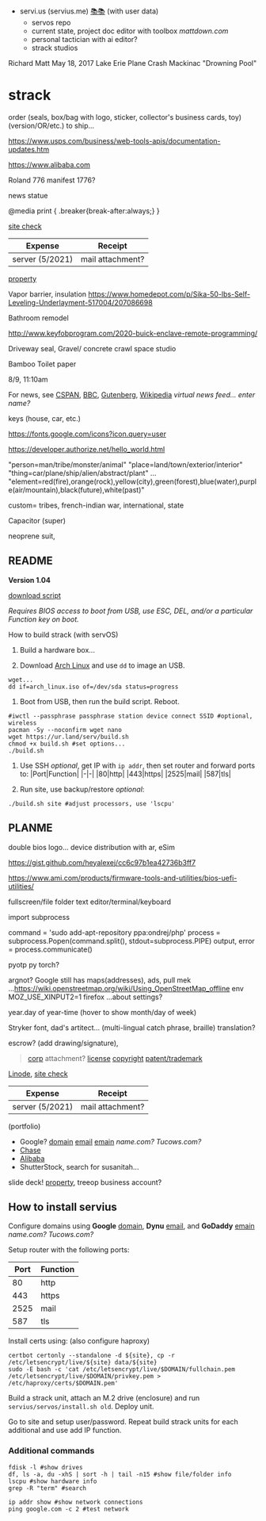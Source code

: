 
- servi.us (servius.me) [📚📚](xn--zt8ha.ws) (with user data)
  - servos repo
  - current state, project doc editor with toolbox *mattdown.com*
  - personal tactician with ai editor?
  - strack studios

Richard Matt
May 18, 2017 Lake Erie Plane Crash
Mackinac "Drowning Pool"

# strack

order (seals, box/bag with logo, sticker, collector's business cards, toy) (version/OR/etc.) to ship...

https://www.usps.com/business/web-tools-apis/documentation-updates.htm

https://www.alibaba.com


Roland 776 manifest 1776?

news statue

@media print { .breaker{break-after:always;} }

[site check](https://developers.google.com/speed/pagespeed/insights/?url=https%3A%2F%2Fmattdown.com%2F)

|Expense|Receipt|
|-|-|
|server (5/2021)|mail attachment?|

[property](https://www.craigslist.com)

Vapor barrier, insulation
https://www.homedepot.com/p/Sika-50-lbs-Self-Leveling-Underlayment-517004/207086698

Bathroom remodel

http://www.keyfobprogram.com/2020-buick-enclave-remote-programming/

Driveway seal, Gravel/ concrete crawl space studio

Bamboo Toilet paper

8/9, 11:10am

For news, see [CSPAN](https://www.c-span.org/), [BBC](http://feeds.bbci.co.uk/news/rss.xml), [Gutenberg](http://www.gutenberg.org/wiki/Main_Page), [Wikipedia](http://www.wikipedia.org/wiki/Special:Random) *virtual news feed... enter name?*

keys (house, car, etc.)

https://fonts.google.com/icons?icon.query=user

https://developer.authorize.net/hello_world.html

"person=man/tribe/monster/animal"
"place=land/town/exterior/interior"
"thing=car/plane/ship/alien/abstract/plant"
...
"element=red(fire),orange(rock),yellow(city),green(forest),blue(water),purple(air/mountain),black(future),white(past)"

custom= tribes, french-indian war, international, state

Capacitor (super)

neoprene suit, 

## README

**Version 1.04**

[download script](https://dralun.com/dralun/bitos/build.sh)

*Requires BIOS access to boot from USB, use ESC, DEL, and/or a particular Function key on boot.*

How to build strack (with servOS)

1. Build a hardware box...

1. Download [Arch Linux](https://www.archlinux.org/download) and use `dd` to image an USB.
```
wget...
dd if=arch_linux.iso of=/dev/sda status=progress
```

1. Boot from USB, then run the build script. Reboot.
```
#iwctl --passphrase passphrase station device connect SSID #optional, wireless
pacman -Sy --noconfirm wget nano
wget https://ur.land/serv/build.sh
chmod +x build.sh #set options...
./build.sh
```
   
1. Use SSH *optional*, get IP with `ip addr`, then set router and forward ports to:
|Port|Function|
|-|-|
|80|http|
|443|https|
|2525|mail|
|587|tls|

1. Run site, use backup/restore *optional*:
```
./build.sh site #adjust processors, use 'lscpu'
```

## PLANME

double bios logo... device distribution with ar, eSim

https://gist.github.com/heyalexej/cc6c97b1ea42736b3ff7

https://www.ami.com/products/firmware-tools-and-utilities/bios-uefi-utilities/

fullscreen/file folder text editor/terminal/keyboard

import subprocess

command = 'sudo add-apt-repository ppa:ondrej/php'
process = subprocess.Popen(command.split(), stdout=subprocess.PIPE)
output, error = process.communicate()

pyotp
py torch?

argnot? Google still has maps(addresses), ads, pull mek
...https://wiki.openstreetmap.org/wiki/Using_OpenStreetMap_offline
env MOZ_USE_XINPUT2=1 firefox
...about settings? 

year.day of year-time (hover to show month/day of week)

Stryker font, dad's artitect...
(multi-lingual catch phrase, braille) translation?

escrow? (add drawing/signature), 

> [corp](https://ccfs.sos.wa.gov/#/Dashboard) attachment?
> [license](https://secure.dor.wa.gov/)
> [copyright](https://eco.copyright.gov)
> [patent/trademark](https://www.uspto.gov/) 

[Linode](https://cloud.linode.com/linodes), [site check](https://developers.google.com/speed/pagespeed/insights/?url=https%3A%2F%2Fmattdown.com%2F)

|Expense|Receipt|
|-|-|
|server (5/2021)|mail attachment?|

(portfolio)
- Google? [domain](https://domains.google.com) [email](https://www.dynu.com) [emain](https://dcc.godaddy.com/domains/?isc=cjc1off30) *name.com? Tucows.com?* 
- [Chase](https://www.chase.com)
- [Alibaba]()
- ShutterStock, search for susanitah...

slide deck! [property](https://www.craigslist.com), treeop business account?

## How to install servius

Configure domains using **Google** [domain](https://domains.google.com), **Dynu** [email](https://www.dynu.com), and **GoDaddy** [emain](https://dcc.godaddy.com/domains/?isc=cjc1off30) *name.com? Tucows.com?*

Setup router with the following ports:

|Port|Function|
|-|-|
|80|http|
|443|https|
|2525|mail|
|587|tls|

Install certs using: (also configure haproxy)
```
certbot certonly --standalone -d ${site}, cp -r /etc/letsencrypt/live/${site} data/${site}
sudo -E bash -c 'cat /etc/letsencrypt/live/$DOMAIN/fullchain.pem /etc/letsencrypt/live/$DOMAIN/privkey.pem > /etc/haproxy/certs/$DOMAIN.pem'
```

Build a strack unit, attach an M.2 drive (enclosure) and run `servius/servos/install.sh old`. Deploy unit.

Go to site and setup user/password. Repeat build strack units for each additional and use add IP function.

### Additional commands

```
fdisk -l #show drives
df, ls -a, du -xhS | sort -h | tail -n15 #show file/folder info
lscpu #show hardware info
grep -R "term" #search

ip addr show #show network connections
ping google.com -c 2 #test network
```
